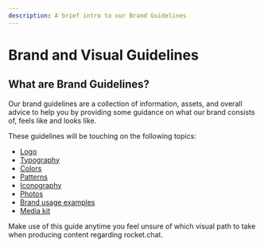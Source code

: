 ```yaml
---
description: A brief intro to our Brand Guidelines
---
```


# Brand and Visual Guidelines

## What are Brand Guidelines?

Our brand guidelines are a collection of information, assets, and overall advice to help you by providing some guidance on what our brand consists of, feels like and looks like.

These guidelines will be touching on the following topics:

* [Logo](logo.md)
* [Typography](typography.md)
* [Colors](colors.md)
* [Patterns](patterns.md)
* [Iconography](iconography.md)
* [Photos](photos.md)
* [Brand usage examples](brand-usage-examples.md)
* [Media kit](compositionsed.md)

Make use of this guide anytime you feel unsure of which visual path to take when producing content regarding rocket.chat.
